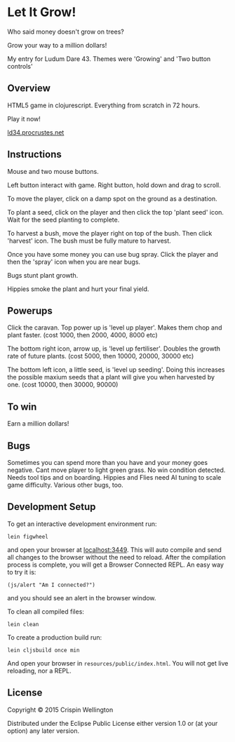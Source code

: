 # Let It Grow!

Who said money doesn't grow on trees?

Grow your way to a million dollars!

My entry for Ludum Dare 43. Themes were 'Growing' and 'Two button controls'

## Overview

HTML5 game in clojurescript. Everything from scratch in 72 hours.

Play it now!

[ld34.procrustes.net](http://ld34.procrustes.net)

## Instructions

Mouse and two mouse buttons.

Left button interact with game. Right button, hold down and drag to scroll.

To move the player, click on a damp spot on the ground as a destination.

To plant a seed, click on the player and then click the top 'plant seed' icon. Wait for the seed planting to complete.

To harvest a bush, move the player right on top of the bush. Then click 'harvest' icon. The bush must be fully mature to harvest.

Once you have some money you can use bug spray. Click the player and then the 'spray' icon when you are near bugs.

Bugs stunt plant growth.

Hippies smoke the plant and hurt your final yield.

## Powerups

Click the caravan. Top power up is 'level up player'. Makes them chop and plant faster. (cost 1000, then 2000, 4000, 8000 etc)

The bottom right icon, arrow up, is 'level up fertiliser'. Doubles the growth rate of future plants. (cost 5000, then 10000, 20000, 30000 etc)

The bottom left icon, a little seed, is 'level up seeding'. Doing this increases the possible maxium seeds that a plant will give you when harvested by one. (cost 10000, then 30000, 90000)

## To win

Earn a million dollars!


## Bugs

Sometimes you can spend more than you have and your money goes negative.
Cant move player to light green grass.
No win condition detected.
Needs tool tips and on boarding.
Hippies and Flies need AI tuning to scale game difficulty.
Various other bugs, too.

## Development Setup

To get an interactive development environment run:

    lein figwheel

and open your browser at [localhost:3449](http://localhost:3449/).
This will auto compile and send all changes to the browser without the
need to reload. After the compilation process is complete, you will
get a Browser Connected REPL. An easy way to try it is:

    (js/alert "Am I connected?")

and you should see an alert in the browser window.

To clean all compiled files:

    lein clean

To create a production build run:

    lein cljsbuild once min

And open your browser in `resources/public/index.html`. You will not
get live reloading, nor a REPL.

## License

Copyright © 2015 Crispin Wellington

Distributed under the Eclipse Public License either version 1.0 or (at your option) any later version.

